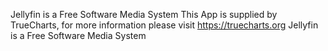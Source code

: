 Jellyfin is a Free Software Media System
This App is supplied by TrueCharts, for more information please visit https://truecharts.org
Jellyfin is a Free Software Media System
